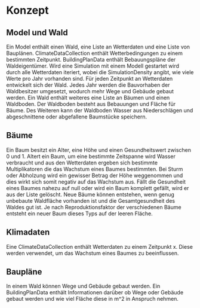 # Konzept
## Model und Wald
Ein Model enthält einen Wald, eine Liste an Wetterdaten und eine Liste von Bauplänen. ClimateDataCollection enthält Wetterbedingungen zu einem bestimmten Zeitpunkt. BuildingPlanData enthält Bebauungspläne der Waldeigentümer.
Wird eine Simulation mit einem Modell gestartet wird durch alle Wetterdaten iteriert, wobei die SimulationDensity angibt, wie viele Werte pro Jahr vorhanden sind. Für jeden Zeitpunkt an Wetterdaten entwickelt sich der Wald. Jedes Jahr werden die Bauvorhaben der Waldbesitzer umgesetzt, wodurch mehr Wege und Gebäude gebaut werden.
Ein Wald enthält weiteres eine Liste an Bäumen und einen Waldboden. Der Waldboden besteht aus Bebauungen und Fläche für Bäume. Des Weiteren kann der Waldboden Wasser aus Niederschlägen und abgeschnittene oder abgefallene Baumstücke speichern.
## Bäume
Ein Baum besitzt ein Alter, eine Höhe und einen Gesundheitswert zwischen 0 und 1. Altert ein Baum, um eine bestimmte Zeitspanne wird Wasser verbraucht und aus den Wetterdaten ergeben sich bestimmte Multiplikatoren die das Wachstum eines Baumes bestimmten.
Bei Sturm oder Abholzung wird ein gewisser Betrag der Höhe weggenommen und dies wirkt sich somit negativ auf das Wachstum aus. Fällt die Gesundheit eines Baumes nahezu auf null oder wird ein Baum komplett gefällt, wird er aus der Liste gelöscht. Neue Bäume
können entstehen, wenn genug unbebaute Waldfläche vorhanden ist und die Gesamtgesundheit des Waldes gut ist. Je nach Reproduktionsfaktor der verschiedenen Bäume entsteht ein neuer Baum dieses Typs auf der leeren Fläche.
## Klimadaten
Eine ClimateDataCollection enthält Wetterdaten zu einem Zeitpunkt x. Diese werden verwendet, um das Wachstum eines Baumes zu beeinflussen.
## Baupläne
In einem Wald können Wege und Gebäude gebaut werden. Ein BuildingPlanData enthält Informationen darüber ob Wege oder Gebäude gebaut werden und wie viel Fläche diese in m^2 in Anspruch nehmen. 
